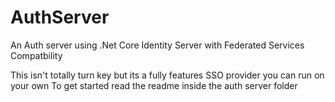 # AuthServer
An Auth server using .Net Core Identity Server with Federated Services Compatbility

This isn't totally turn key but its a fully features SSO provider you can run on your own
To get started read the readme inside the auth server folder
